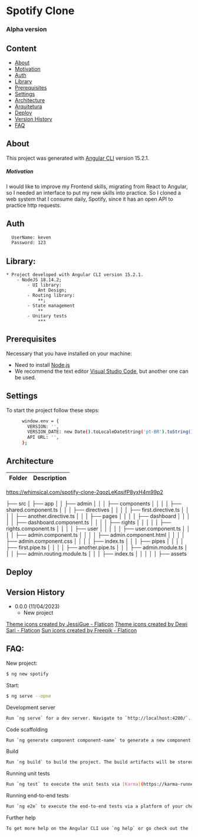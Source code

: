# Spotify Clone
### Alpha version 

## Content

- [About](#about)
- [Motivation](#motivation)
- [Auth](#auth)
- [Library](#library)
- [Prerequisites](#prerequisites)
- [Settings](#settings)
- [Architecture](#architecture)
- [Arquitetura](#arquitetura)
- [Deploy](#deploy)
- [Version History](#version-history)
- [FAQ](#FAQ)

## About
This project was generated with [Angular CLI](https://github.com/angular/angular-cli) version 15.2.1.

##### Motivation
I would like to improve my Frontend skills, migrating from React to Angular, so I needed an interface to put my new skills into practice. So I cloned a web system that I consume daily, Spotify, since it has an open API to practice http requests.

## Auth
```sh
  UserName: keven
  Password: 123
```

## Library:
    * Project developed with Angular CLI version 15.2.1.
        - NodeJS 18.14.2;
            - UI library:
                Ant Design;
            - Routing library:
                **;
            - State management
                **
            - Unitary tests
                ***
    
## Prerequisites
Necessary that you have installed on your machine:
- Need to install [Node.js](https://nodejs.org/en/download/)
- We recommend the text editor [Visual Studio Code](https://code.visualstudio.com/download), but another one can be used.

## Settings
To start the project follow these steps:

```sh
      window.env = {
        VERSION: '',
        VERSION_DATE: new Date().toLocaleDateString('pt-BR').toString(),
        API URL: '',
      };
```

## Architecture

|    Folder  |                                            Description                                          |
|:----------:|:-----------------------------------------------------------------------------------------------:|

https://whimsical.com/spotify-clone-2qozLeKqsifP8yxH4m99p2

├── src
│   ├── app
│   │   ├── admin 
│   │   │   ├── components
│   │   │   │   ├── shared.component.ts
│   │   │   ├── directives
│   │   │   │   ├── first.directive.ts
│   │   │   │   ├── another.directive.ts
│   │   │   ├── pages
│   │   │   │   ├── dashboard
│   │   │   │   │   ├── dashboard.component.ts
│   │   │   │   ├── rights
│   │   │   │   │   ├── rights.component.ts
│   │   │   │   ├── user
│   │   │   │   │   ├── user.component.ts
│   │   │   │   ├── admin.component.ts
│   │   │   │   ├── admin.component.html
│   │   │   │   ├── admin.component.css
│   │   │   │   ├── index.ts
│   │   │   ├── pipes
│   │   │   │   ├── first.pipe.ts
│   │   │   │   ├── another.pipe.ts
│   │   │   ├── admin.module.ts
│   │   │   ├── admin.routing.module.ts
│   │   │   ├── index.ts
│   │   │   │
│   ├── assets

## Deploy

  
## Version History

* 0.0.0 (11/04/2023)
  - New project
	
<a href="https://www.flaticon.com/free-icons/theme" title="theme icons">Theme icons created by JessiGue - Flaticon</a>
<a href="https://www.flaticon.com/free-icons/theme" title="theme icons">Theme icons created by Dewi Sari - Flaticon</a>
<a href="https://www.flaticon.com/free-icons/sun" title="sun icons">Sun icons created by Freepik - Flaticon</a>

## FAQ:

New project:
```sh
$ ng new spotify
```

Start:
```sh
$ ng serve --opne
```

Development server
```sh
Run `ng serve` for a dev server. Navigate to `http://localhost:4200/`. The application will automatically reload if you change any of the source files.
```

Code scaffolding
```sh
Run `ng generate component component-name` to generate a new component. You can also use `ng generate directive|pipe|service|class|guard|interface|enum|module`.
```

Build
```sh
Run `ng build` to build the project. The build artifacts will be stored in the `dist/` directory.
```

Running unit tests
```sh
Run `ng test` to execute the unit tests via [Karma](https://karma-runner.github.io).
```

Running end-to-end tests
```sh
Run `ng e2e` to execute the end-to-end tests via a platform of your choice. To use this command, you need to first add a package that implements end-to-end testing capabilities.
```

Further help
```sh
To get more help on the Angular CLI use `ng help` or go check out the [Angular CLI Overview and Command Reference](https://angular.io/cli) page.
```
